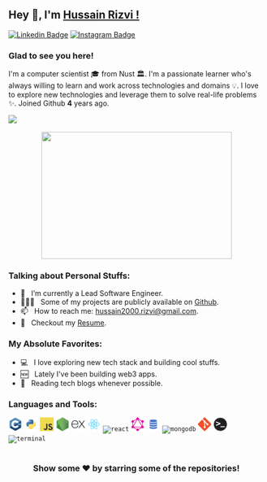 ## Hey 👋, I'm [Hussain Rizvi !](https://github.com/Hussain-7/)

[![Linkedin Badge](https://img.shields.io/badge/-LinkedIn-0e76a8?style=flat-square&logo=Linkedin&logoColor=white)](https://www.linkedin.com/in/smhussainrizvi/)
[![Instagram Badge](https://img.shields.io/badge/-Instagram-e4405f?style=flat-square&logo=Instagram&logoColor=white)](https://instagram.com/rizvi_hussain/)

### Glad to see you here! &nbsp;

I'm a computer scientist 🎓 from Nust 🏛. I'm a passionate learner who's always willing to learn and work across technologies and domains 💡. I love to explore new technologies and leverage them to solve real-life problems ✨.
Joined Github **4** years ago.

[![](https://gitwar.herokuapp.com/badge?username=iampavangandhi&label=Gitwar%20Profile%20Score&style=for-the-badge&color=0088cc)](https://gitwar.herokuapp.com/)
<p align="center">
<img align="center" height="250" width="375" alt="" src="https://raw.githubusercontent.com/iampavangandhi/iampavangandhi/master/gifs/coder.gif" />
</p>

### Talking about Personal Stuffs:

- 🚀 &nbsp; I’m currently a Lead Software Engineer.
- 👨🏻‍💻 &nbsp; Some of my projects are publicly available on [Github](https://github.com/Hussain-7).
- 📫 &nbsp; How to reach me: hussain2000.rizvi@gmail.com.
- 📝 &nbsp; Checkout my [Resume](https://github.com/Hussain-7/Hussain-7/blob/main/Hussain%20Rizvi%20Resume.pdf).

### My Absolute Favorites:

- 💻 &nbsp; I love exploring new tech stack and building cool stuffs.
- 🆕 &nbsp; Lately I've been building web3 apps.
- 📰 &nbsp; Reading tech blogs whenever possible.

### Languages and Tools:

<code><img height="27" src="https://raw.githubusercontent.com/github/explore/80688e429a7d4ef2fca1e82350fe8e3517d3494d/topics/cpp/cpp.png" alt="cpp"></code>
<code><img height="27" src="https://raw.githubusercontent.com/github/explore/80688e429a7d4ef2fca1e82350fe8e3517d3494d/topics/python/python.png" alt="python"></code>
<code><img height="27" src="https://raw.githubusercontent.com/github/explore/80688e429a7d4ef2fca1e82350fe8e3517d3494d/topics/javascript/javascript.png" alt="javascript"></code>
<code><img height="27" src="https://raw.githubusercontent.com/github/explore/80688e429a7d4ef2fca1e82350fe8e3517d3494d/topics/nodejs/nodejs.png" alt="nodejs"></code>
<code><img height="27" src="https://raw.githubusercontent.com/devicons/devicon/master/icons/express/express-original.svg" alt="expressjs"></code>
<code><img height="27" src="https://raw.githubusercontent.com/github/explore/80688e429a7d4ef2fca1e82350fe8e3517d3494d/topics/react/react.png" alt="react"></code>
<code><img height="27" src="https://miro.medium.com/max/1400/1*CStP06JrfLSevaOkPZavvg.png" alt="react"></code>
<code><img height="27" src="https://raw.githubusercontent.com/github/explore/80688e429a7d4ef2fca1e82350fe8e3517d3494d/topics/graphql/graphql.png" alt="graphql"></code>
<code><img height="27" src="https://raw.githubusercontent.com/github/explore/80688e429a7d4ef2fca1e82350fe8e3517d3494d/topics/sql/sql.png" alt="sql"></code>
<code><img height="27" src="https://encrypted-tbn0.gstatic.com/images?q=tbn%3AANd9GcSTTzPAw-55ssm1Im594xYZ9eRQu2JylrkYLg&usqp=CAU" alt="mongodb"></code>
<code><img height="27" src="https://raw.githubusercontent.com/devicons/devicon/master/icons/git/git-original.svg" alt="git"></code>
<code><img height="27" src="https://raw.githubusercontent.com/github/explore/80688e429a7d4ef2fca1e82350fe8e3517d3494d/topics/terminal/terminal.png" alt="terminal"></code>
<code><img height="25" width="27" src="https://logowik.com/content/uploads/images/flutter5786.jpg" alt="terminal"></code>
<!--
<code><img height="25" src="https://raw.githubusercontent.com/github/explore/80688e429a7d4ef2fca1e82350fe8e3517d3494d/topics/sass/sass.png" alt="sass"></code>
-->

#

<div align="center">

### Show some ❤️ by starring some of the repositories!

</div>
